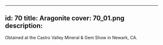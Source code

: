 
---
id: 70
title: Aragonite
cover: 70_01.png
description: 
---

Obtained at the Castro Valley Mineral & Gem Show in Newark, CA.
